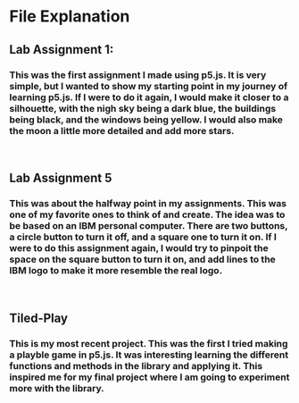 <h1>File Explanation</h1>
<h2>Lab Assignment 1:</h2>
<h3>This was the first assignment I made using p5.js. It is very simple, but I wanted to show my starting point in my journey of learning p5.js. If I were to do it again, I would make it closer to a silhouette, with the nigh sky being a dark blue, the buildings being black, and the windows being yellow. I would also make the moon a little more detailed and add more stars. </h3>
<br>
<h2>Lab Assignment 5</h2>
<h3>This was about the halfway point in my assignments. This was one of my favorite ones to think of and create. The idea was to be based on an IBM personal computer. There are two buttons, a circle button to turn it off, and a square one to turn it on. If I were to do this assignment again, I would try to pinpoit the space on the square button to turn it on, and add lines to the IBM logo to make it more resemble the real logo.</h3>
<br>
<h2>Tiled-Play</h2>
<h3>This is my most recent project. This was the first I tried making a playble game in p5.js. It was interesting learning the different functions and methods in the library and applying it. This inspired me for my final project where I am going to experiment more with the library.</h3>
